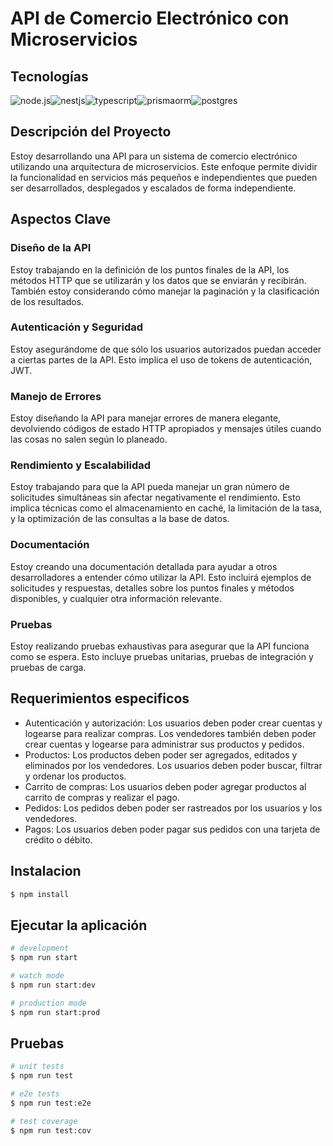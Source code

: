 # API de Comercio Electrónico con Microservicios

## Tecnologías
<div style="display:flex" align="center">
  <img src="https://img.shields.io/badge/Node.js-339933.svg?style=for-the-badge&logo=nodedotjs&logoColor=white" alt="node.js">
  <img src="https://img.shields.io/badge/NestJS-E0234E.svg?style=for-the-badge&logo=NestJS&logoColor=white" alt="nestjs">
  <img src="https://img.shields.io/badge/TypeScript-3178C6.svg?style=for-the-badge&logo=TypeScript&logoColor=white" alt="typescript">
  <img src="https://img.shields.io/badge/Prisma-2D3748.svg?style=for-the-badge&logo=Prisma&logoColor=white" alt="prismaorm">
  <img src="https://img.shields.io/badge/PostgreSQL-4169E1.svg?style=for-the-badge&logo=PostgreSQL&logoColor=white" alt="postgres">
</div>


## Descripción del Proyecto

Estoy desarrollando una API para un sistema de comercio electrónico utilizando una arquitectura de microservicios. Este enfoque permite dividir la funcionalidad en servicios más pequeños e independientes que pueden ser desarrollados, desplegados y escalados de forma independiente.

## Aspectos Clave

### Diseño de la API

Estoy trabajando en la definición de los puntos finales de la API, los métodos HTTP que se utilizarán y los datos que se enviarán y recibirán. También estoy considerando cómo manejar la paginación y la clasificación de los resultados.

### Autenticación y Seguridad

Estoy asegurándome de que sólo los usuarios autorizados puedan acceder a ciertas partes de la API. Esto implica el uso de tokens de autenticación, JWT.

### Manejo de Errores

Estoy diseñando la API para manejar errores de manera elegante, devolviendo códigos de estado HTTP apropiados y mensajes útiles cuando las cosas no salen según lo planeado.

### Rendimiento y Escalabilidad

Estoy trabajando para que la API pueda manejar un gran número de solicitudes simultáneas sin afectar negativamente el rendimiento. Esto implica técnicas como el almacenamiento en caché, la limitación de la tasa, y la optimización de las consultas a la base de datos.

### Documentación

Estoy creando una documentación detallada para ayudar a otros desarrolladores a entender cómo utilizar la API. Esto incluirá ejemplos de solicitudes y respuestas, detalles sobre los puntos finales y métodos disponibles, y cualquier otra información relevante.

### Pruebas

Estoy realizando pruebas exhaustivas para asegurar que la API funciona como se espera. Esto incluye pruebas unitarias, pruebas de integración y pruebas de carga.

## Requerimientos especificos

- Autenticación y autorización: Los usuarios deben poder crear cuentas y logearse para realizar compras. Los vendedores también deben poder crear cuentas y logearse para administrar sus productos y pedidos.
- Productos: Los productos deben poder ser agregados, editados y eliminados por los vendedores. Los usuarios deben poder buscar, filtrar y ordenar los productos.
- Carrito de compras: Los usuarios deben poder agregar productos al carrito de compras y realizar el pago.
- Pedidos: Los pedidos deben poder ser rastreados por los usuarios y los vendedores.
- Pagos: Los usuarios deben poder pagar sus pedidos con una tarjeta de crédito o débito.

## Instalacion

```bash
$ npm install
```

## Ejecutar la aplicación

```bash
# development
$ npm run start

# watch mode
$ npm run start:dev

# production mode
$ npm run start:prod
```

## Pruebas

```bash
# unit tests
$ npm run test

# e2e tests
$ npm run test:e2e

# test coverage
$ npm run test:cov
```
